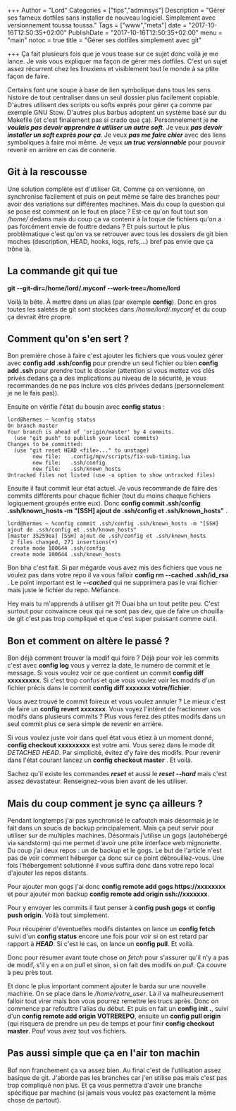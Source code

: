 +++
Author = "Lord"
Categories = ["tips","adminsys"]
Description = "Gérer ses fameux dotfiles sans installer de nouveau logiciel. Simplement avec versionnement toussa toussa."
Tags = ["www","meta"]
date = "2017-10-16T12:50:35+02:00"
PublishDate = "2017-10-16T12:50:35+02:00"
menu = "main"
notoc = true
title = "Gérer ses dotfiles simplement avec git"

+++
Ça fait plusieurs fois que je vous tease sur ce sujet donc voilà je me lance. Je vais vous expliquer ma façon de gérer mes dotfiles. C'est un sujet assez récurrent chez les linuxiens et visiblement tout le monde à sa ptite façon de faire.

Certains font une soupe à base de lien symbolique dans tous les sens histoire de tout centraliser dans un seul dossier plus facilement copiable. D'autres utilisent des scripts ou softs exprès pour gérer ça comme par exemple GNU Stow. D'autres plus barbus adoptent un système basé sur du Makefile (et c'est finalement pas si crado que ça). Personnelement je ***ne voulais pas devoir apprendre à utiliser un autre soft***. Je veux ***pas devoir installer un soft exprès pour ça***. Je veux ***pas me faire chier*** avec des liens symboliques à faire moi même. Je veux ***un truc versionnable*** pour pouvoir revenir en arrière en cas de connerie.

## Git à la rescousse
Une solution complète est d'utiliser Git. Comme ça on versionne, on synchronise facilement et puis on peut même se faire des branches pour avoir des variations sur différentes machines. Mais du coup la question qui se pose est comment on le fout en place ? Est-ce qu'on fout tout son */home/* dedans mais du coup ça va contenir à la toque de fichiers qu'on a pas forcément envie de fouttre dedans ? Et puis surtout le plus problèmatique c'est qu'on va se retrouver avec tous les dossiers de git bien moches (description, HEAD, hooks, logs, refs,…) bref pas envie que ça trône là.

## La commande git qui tue
**git --git-dir=/home/lord/.myconf --work-tree=/home/lord**

Voilà la bête. À mettre dans un alias (par exemple **config**). Donc en gros toutes les saletés de git sont stockées dans */home/lord/.myconf* et du coup ça devrait être propre.

## Comment qu'on s'en sert ?
Bon première chose à faire c'est ajouter les fichiers que vous voulez gérer avec **config add .ssh/config** pour prendre un seul fichier ou bien **config add .ssh** pour prendre tout le dossier (attention si vous mettez vos clés privés dedans ça a des implications au niveau de la sécurité, je vous recommandes de ne pas inclure vos clés privées dedans (personnelement je ne le fais pas)).

Ensuite on vérifie l'état du bousin avec **config status** :
```
lord@hermes ~ %config status
On branch master
Your branch is ahead of 'origin/master' by 4 commits.
  (use "git push" to publish your local commits)
Changes to be committed:
  (use "git reset HEAD <file>..." to unstage)
        new file:   .config/mpv/scripts/fix-sub-timing.lua
        new file:   .ssh/config
        new file:   .ssh/known_hosts
Untracked files not listed (use -u option to show untracked files)
```

Ensuite il faut commit leur état actuel. Je vous recommande de faire des commits différents pour chaque fichier (tout du moins chaque fichiers logiquement groupés entre eux). Donc **config commit .ssh/config .ssh/known_hosts -m "[SSH] ajout de .ssh/config et .ssh/known_hosts"** .
```
lord@hermes ~ %config commit .ssh/config .ssh/known_hosts -m "[SSH] ajout de .ssh/config et .ssh/known_hosts"
[master 35259ea] [SSH] ajout de .ssh/config et .ssh/known_hosts
 2 files changed, 271 insertions(+)
 create mode 100644 .ssh/config
 create mode 100644 .ssh/known_hosts
```

Bon bha c'est fait. Si par mégarde vous avez mis des fichiers que vous ne voulez pas dans votre repo il va vous falloir **config rm --cached .ssh/id_rsa** . Le point important est le ***--cached*** qui ne supprimera pas le vrai fichier mais juste le fichier du repo. Méfiance.

Hey mais tu m'apprends à utiliser git ?! Ouai bha un tout petite peu. C'est surtout pour convaincre ceux qui ne sont pas dev, que de faire un chouilla de git c'est pas trop compliqué et que c'est super puissant comme outil.

## Bon et comment on altère le passé ?
Bon déjà comment trouver la modif qui foire ? Déjà pour voir les commits c'est avec **config log** vous y verrez la date, le numéro de commit et le message. Si vous voulez voir ce que contient un commit **config diff xxxxxxxxx**. Si c'est trop confus et que vous voulez voir les modifs d'un fichier précis dans le commit **config diff xxxxxxx votre/fichier**.

Vous avez trouvé le commit foireux et vous voulez annuler ? Le mieux c'est de faire un **config revert xxxxxxx**. Vous voyez l'intéret de fractionner vos modifs dans plusieurs commits ? Plus vous ferez des ptites modifs dans un seul commit plus ce sera simple de revenir en arrière.

Si vous voulez juste voir dans quel état vous étiez à un moment donné, **config checkout xxxxxxxxx** est votre ami. Vous serez dans le mode dit *DETACHED HEAD*. Par simplicité, évitez d'y faire des modifs. Pour revenir dans l'état courant lancez un **config checkout master** . Et voilà.

Sachez qu'il existe les commandes ***reset*** et aussi le ***reset --hard*** mais c'est assez dévastateur. Renseignez-vous bien avant de les utiliser.

## Mais du coup comment je sync ça ailleurs ?
Pendant longtemps j'ai pas synchronisé le cafoutch mais désormais je le fait dans un soucis de backup principalement. Mais ça peut servir pour utiliser sur de multiples machines. Désormais j'utilise un gogs (autohébergé via sandstorm) qui me permet d'avoir une ptite interface web mignonette. Du coup j'ai deux repos : un de backup et le gogs. Le but de l'article n'est pas de voir comment héberger ça donc sur ce point débrouillez-vous. Une fois l'hébergement solutionné il vous suffira donc dans votre repo local d'ajouter les repos distants.

Pour ajouter mon gogs j'ai donc **config remote add gogs https://xxxxxxxx** et pour ajouter mon backup **config remote add origin ssh://xxxxxxx**.

Pour y envoyer les commits il faut penser à **config push gogs** et **config push origin**. Voilà tout simplement.

Pour récupérer d'éventuelles modifs distantes on lance un **config fetch** suivi d'un **config status** encore une fois pour voir si on est retard par rapport à ***HEAD***. Si c'est le cas, on lance un **config pull**. Et voilà.

Donc pour résumer avant toute chose on *fetch* pour s'assurer qu'il n'y a pas de modif, s'il y en a on *pull* et sinon, si on fait des modifs on *pull*. Ça couvre à peu près tout.

Et donc le plus important comment ajouter le barda sur une nouvelle machine. On se place dans le */home/votre_user*. Là il va malheureusement falloir tout virer mais bon vous pourrez remettre les trucs après. Donc on commence par refouttre l'alias du début. Et puis on fait un **config init .**, suivi d'un **config remote add origin VOTREREPO**, ensuite un **config pull origin** (qui risquera de prendre un peu de temps et pour finir **config checkout master**. Pouf vous avez tout vos fichiers.

## Pas aussi simple que ça en l'air ton machin
Bof non franchement ça va assez bien. Au final c'est de l'utilisation assez basique de git. J'aborde pas les branches car j'en utilise pas mais c'est pas trop compliqué non plus. Et ça vous permettra d'avoir une branche spécifique par machine (si jamais vous voulez pas exactement la même chose de partout).
